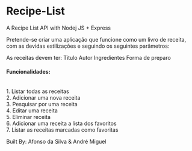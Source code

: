 # Recipe-List
A Recipe List API with Nodej JS + Express

Pretende-se criar uma aplicação que funcione como um livro de receita, com as devidas estilizações e seguindo os
seguintes parâmetros:

As receitas devem ter:
    Titulo
    Autor
    Ingredientes
    Forma de preparo
    
<h4> Funcionalidades: </h4>
    <br> 1. Listar todas as receitas
    <br> 2. Adicionar uma nova receita
    <br> 3. Pesquisar por uma receita
    <br> 4. Editar uma receita
    <br> 5. Eliminar receita
    <br> 6. Adicionar uma receita a lista dos favoritos
    <br> 7. Listar as receitas marcadas como favoritas

<!-- 

UPDATE: 05 / 07 / 2023 | 11:17 am |- André Fonseca Miguel
> Adicionado:
    » Routa do /addAutor
    » Routa do /addReceita
    » Routa do /listarReceita
    » Routa do /listarAutor
    » Routa do /pesquisarReceita
    » Routa do /editarReceita
> Modificado:
    » Posições das routas exitentes, deixando na ordem POST - GET - PUT - DELETE

-->

<!-- 

UPDATE: 05 / 07 / 2023 | 00:38 am |- Afonso da Silva Vicente
> Adicionado:
    » Conection
    » server
    » Routa  /addFavoritos
    » Routa  /Favoritos
    » Routa  /apagarReceita/:id_receita
*/     

UPDATE: 06 / 07 / 2023 | 01:52 pm |- André Fonseca Miguel
> Modificado:
    » Routa /ListarReceitas agora chama nome do autor e oculta as IDs
    » Comentário no README para os updates. Usando <! -> e não mais /*  */


UPDATE: 08 / 07 / 2023 | 6:18 pm |- Afonso da Silva Vicente
> Adicionado:
    » .env 
    » gitignore
    - Neste arquivo coloquei as variaveis de ambiente do nosso sistema para torná-lo mais seguro
-->


Built By: Afonso da Silva & André Miguel
